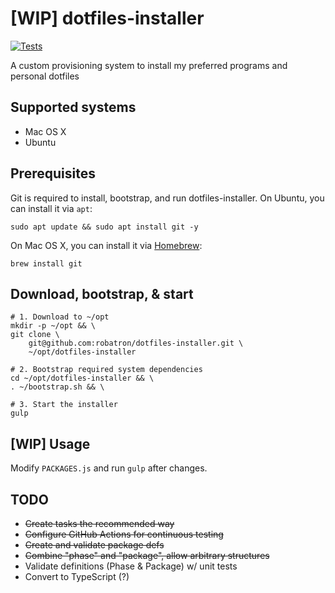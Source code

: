 # [WIP] dotfiles-installer

[![Tests](https://github.com/robatron/dotfiles-installer/workflows/Tests/badge.svg)](https://github.com/robatron/dotfiles-installer/actions)

A custom provisioning system to install my preferred programs and personal dotfiles

## Supported systems

-   Mac OS X
-   Ubuntu

## Prerequisites

Git is required to install, bootstrap, and run dotfiles-installer. On Ubuntu, you can install it via `apt`:

    sudo apt update && sudo apt install git -y

On Mac OS X, you can install it via [Homebrew](https://brew.sh/):

    brew install git

## Download, bootstrap, & start

    # 1. Download to ~/opt
    mkdir -p ~/opt && \
    git clone \
        git@github.com:robatron/dotfiles-installer.git \
        ~/opt/dotfiles-installer

    # 2. Bootstrap required system dependencies
    cd ~/opt/dotfiles-installer && \
    . ~/bootstrap.sh && \

    # 3. Start the installer
    gulp

## [WIP] Usage

Modify `PACKAGES.js` and run `gulp` after changes.

## TODO

-   ~~Create tasks the recommended way~~
-   ~~Configure GitHub Actions for continuous testing~~
-   ~~Create and validate package defs~~
-   ~~Combine "phase" and "package", allow arbitrary structures~~
-   Validate definitions (Phase & Package) w/ unit tests
-   Convert to TypeScript (?)
